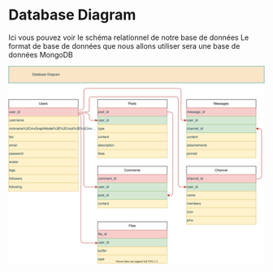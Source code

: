 # Database Diagram

Ici vous pouvez voir le schéma relationnel de notre base de données
Le format de base de données que nous allons utiliser sera une base de données MongoDB

![database](/diagram/database/diagram.svg)
